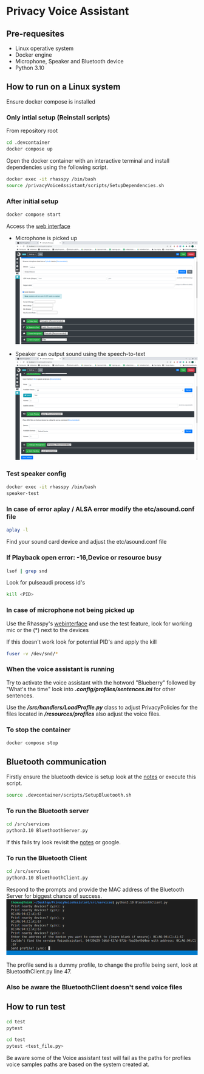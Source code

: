 # Privacy Voice Assistant

## Pre-requesites

- Linux operative system
- Docker engine
- Microphone, Speaker and Bluetooth device
- Python 3.10 

## How to run on a Linux system

Ensure docker compose is installed

### Only intial setup (Reinstall scripts)  

From repository root

```sh
cd .devcontainer
docker compose up 
```

Open the docker container with an interactive terminal and install dependencies using the following script.

```sh
docker exec -it rhasspy /bin/bash
source /privacyVoiceAssistant/scripts/SetupDependencies.sh
```

### After initial setup

```sh
docker compose start
```

Access the [web interface](http://localhost:12101/settings#microphone) 
- Microphone is picked up 
    ![pyaudio](/notes/images/Pyaudio_Microphone.png)

- Speaker can output sound using the speech-to-text  
    ![speaker](/notes/images/speaker_audio.png)

### Test speaker config

```sh
docker exec -it rhasspy /bin/bash
speaker-test 
```

### In case of error aplay / ALSA error modify the etc/asound.conf file 

```sh 
aplay -l
```

Find your sound card device and adjust the etc/asound.conf file 

### If Playback open error: -16,Device or resource busy

```sh
lsof | grep snd
```

Look for pulseaudi process id's

```sh
kill <PID>
```


### In case of microphone not being picked up 

Use the Rhasspy's [webinterface](http://localhost:12101/settings#microphone) and use the test feature, look for working mic or the (*) next to the devices 

If this doesn't work look for potential PID's and apply the kill  

```sh
fuser -v /dev/snd/*
```

### When the voice assistant is running 

Try to activate the voice assistant with the hotword "Blueberry" followed by "What's the time" look into ***.config/profiles/sentences.ini*** for other sentences.

Use the ***/src/handlers/LoadProfile.py*** class to adjust PrivacyPolicies for the files located in ***/resources/profiles*** also adjust the voice files.   



### To stop the container

```sh
docker compose stop
```


## Bluetooth communication

Firstly ensure the bluetooth device is setup look at the [notes](/notes/Bluetooth.md) or execute this script. 

```sh
source .devcontainer/scripts/SetupBluetooth.sh
```

### To run the Bluetooth server

```sh
cd /src/services
python3.10 BluethoothServer.py   
```

If this fails try look revisit the [notes](/notes/Bluetooth.md) or google.

### To run the Bluetooth Client

```sh
cd /src/services
python3.10 BluethoothClient.py  
```

Respond to the prompts and provide the MAC address of the Bluetooth Server for biggest chance of success.
![Bluetoothclient](/notes/images/BluetoothClient.png)

The profile send is a dummy profile, to change the profile being sent, look at BluetoothClient.py line 47.

### Also be aware the BluetoothClient doesn't send voice files 

## How to run test 

```sh
cd test
pytest 
```

```sh
cd test
pytest <test_file.py>
```

Be aware some of the Voice assistant test will fail as the paths for profiles voice samples paths are based on the system created at.  
